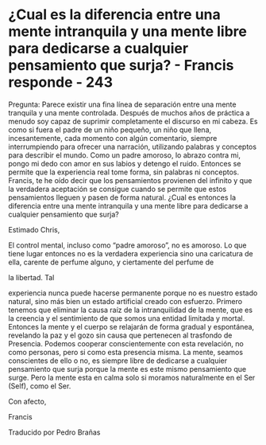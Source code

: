 # ¿Cual es la diferencia entre una mente intranquila y una mente libre para dedicarse a cualquier pensamiento que surja? - Francis responde - 243

Pregunta: Parece existir una fina línea de separación entre una mente tranquila y una mente controlada. Después de muchos años de práctica a menudo soy capaz de suprimir completamente el discurso en mi cabeza. Es como si fuera el padre de un niño pequeño, un niño que llena, incesantemente, cada momento con algún comentario, siempre interrumpiendo para ofrecer una narración, utilizando palabras y conceptos para describir el mundo. Como un padre amoroso, lo abrazo contra mi, pongo mi dedo con amor en sus labios y detengo el ruido. Entonces se permite que la experiencia real tome forma, sin palabras ni conceptos. Francis, te he oído decir que los pensamientos provienen del infinito y que la verdadera aceptación se consigue cuando se permite que estos pensamientos lleguen y pasen de forma natural. ¿Cual es entonces la diferencia entre una mente intranquila y una mente libre para dedicarse a cualquier pensamiento que surja? 

Estimado Chris,

El control mental, incluso como “padre amoroso”, no es amoroso. Lo que tiene lugar entonces no es la verdadera experiencia sino una caricatura de ella, carente de perfume alguno, y ciertamente del perfume de 

la libertad. Tal

experiencia nunca puede hacerse permanente porque no es nuestro estado natural, sino más bien un estado artificial creado con esfuerzo. Primero tenemos que eliminar la causa raíz de la intranquilidad de la mente, que es la creencia y el sentimiento de que somos una entidad limitada y mortal. Entonces la mente y el cuerpo se relajarán de forma gradual y espontánea, revelando la paz y el gozo sin causa que pertenecen al trasfondo de Presencia. Podemos cooperar conscientemente con esta revelación, no como personas, pero si como esta presencia misma. La mente, seamos conscientes de ello o no, es siempre libre de dedicarse a cualquier pensamiento que surja porque la mente es este mismo pensamiento que surge. Pero la mente esta en calma solo si moramos naturalmente en el Ser (Self), como el Ser.

Con afecto, 

Francis

Traducido por Pedro Brañas

